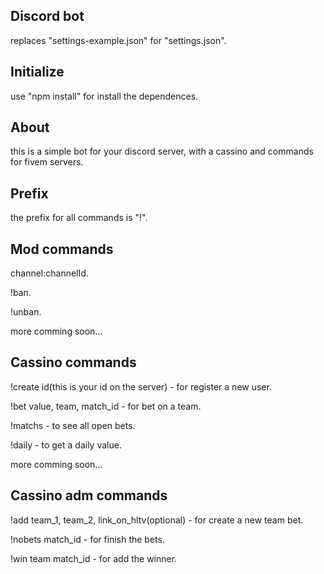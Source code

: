 ## Discord bot
  replaces "settings-example.json" for "settings.json".

## Initialize
  use "npm install" for install the dependences.

## About
  this is a simple bot for your discord server, with a cassino and commands for fivem servers.

## Prefix
  the prefix for all commands is "!".

## Mod commands
  channel:channelId.
  
  !ban.
  
  !unban.
  
  more comming soon...

## Cassino commands
  !create id(this is your id on the server) - for register a new user.
 
  !bet value, team, match_id - for bet on a team.
  
  !matchs - to see all open bets.
  
  !daily - to get a daily value.
  
  more comming soon...

## Cassino adm commands
  !add team_1, team_2, link_on_hltv(optional) - for create a new team bet.
  
  !nobets match_id - for finish the bets.
  
  !win team match_id - for add the winner.
